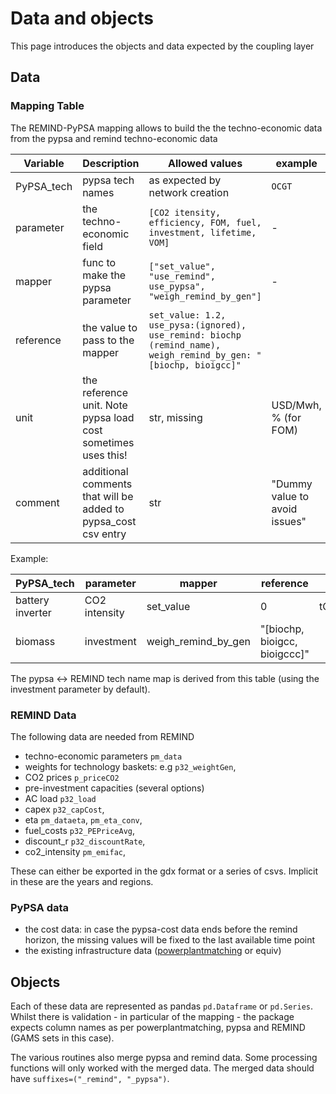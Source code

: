 # Data and objects
This page introduces the objects and data expected by the coupling layer
## Data

### Mapping Table
The REMIND-PyPSA mapping allows to build the the techno-economic data from the pypsa and remind techno-economic data 

| Variable | Description | Allowed values | example |
|--------------------|---------------|------------|-----------|
| PyPSA_tech | pypsa tech names | as expected by network creation | `OCGT` |
| parameter  | the techno-economic field | `[CO2 itensity, efficiency, FOM, fuel, investment, lifetime, VOM] ` | - |
| mapper    | func to make the pypsa parameter | `["set_value", "use_remind", use_pypsa", "weigh_remind_by_gen"]`| - |
| reference | the value to pass to the mapper | `set_value: 1.2, use_pysa:(ignored), use_remind: biochp (remind_name), weigh_remind_by_gen: "[biochp, bioigcc]"` |
| unit     | the reference unit. Note pypsa load cost sometimes uses this! | str, missing | USD/Mwh, % (for FOM) |  
| comment | additional comments that will be added to pypsa_cost csv entry | str | "Dummy value to avoid issues" |

Example:

PyPSA_tech|parameter|mapper|reference|unit|comment|
|----|-----|----|----|----|----|
battery inverter|CO2 intensity|set_value|0|tCO2/MWh_th| |
biomass|investment|weigh_remind_by_gen|"[biochp, bioigcc, bioigccc]"| |

The pypsa <-> REMIND tech name map is derived from this table (using the investment parameter by default).

### REMIND Data

The following data are needed from REMIND
- techno-economic parameters `pm_data`
- weights for technology baskets: e.g `p32_weightGen`,
- CO2 prices `p_priceCO2`
- pre-investment capacities (several options)
- AC load `p32_load`
- capex `p32_capCost`,
- eta `pm_dataeta`, `pm_eta_conv`,
- fuel_costs `p32_PEPriceAvg`,
- discount_r `p32_discountRate`,
- co2_intensity `pm_emifac`,

These can either be exported in the gdx format or a series of csvs.
Implicit in these are the years and regions.

### PyPSA data
- the cost data: in case the pypsa-cost data ends before the remind horizon, the missing values will be fixed to the last available time point
- the existing infrastructure data ([powerplantmatching](https://powerplantmatching.readthedocs.io/en/latest/) or equiv)

## Objects

Each of these data are represented as pandas `pd.Dataframe` or `pd.Series`.
Whilst there is validation - in particular of the mapping - the package expects column names as per powerplantmatching, pypsa and REMIND (GAMS sets in this case).

The various routines also merge pypsa and remind data. Some processing functions will only worked with the merged data. The merged data should have `suffixes=("_remind", "_pypsa")`.



